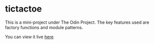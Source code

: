 # tictactoe

This is a mini-project under The Odin Project. The key features used are factory functions and module patterns. 

You can view it live [here](https://jyhw123.github.io/tictactoe/)